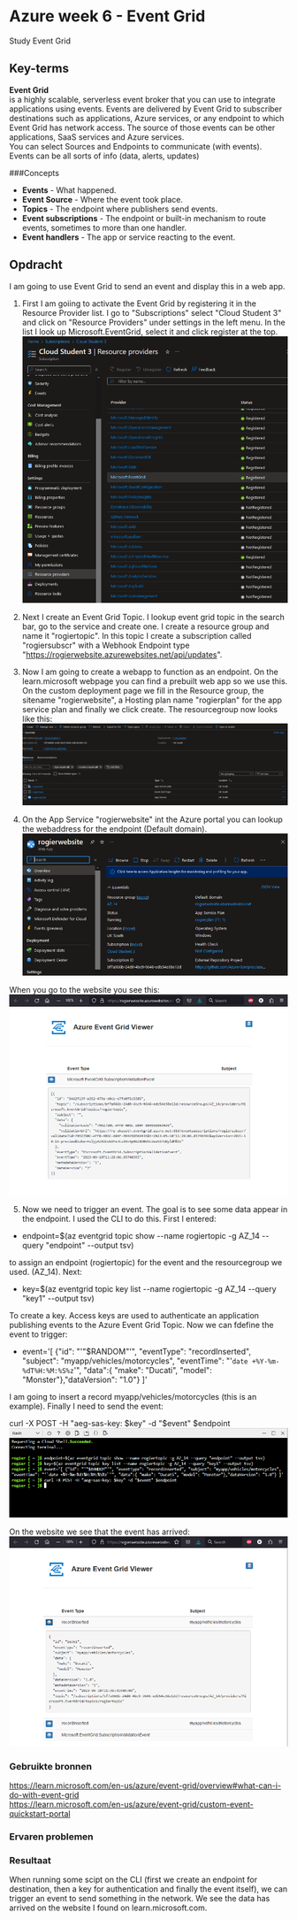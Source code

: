# Azure week 6 - Event Grid
Study Event Grid  

## Key-terms
**Event Grid**  
is a highly scalable, serverless event broker that you can use to integrate applications using events. Events are delivered by Event Grid to subscriber destinations such as applications, Azure services, or any endpoint to which Event Grid has network access. The source of those events can be other applications, SaaS services and Azure services.  
You can select Sources and Endpoints to communicate (with events). Events can be all sorts of info (data, alerts, updates)

###Concepts
- **Events** - What happened.  
- **Event Source** - Where the event took place.  
- **Topics** - The endpoint where publishers send events.  
- **Event subscriptions** - The endpoint or built-in mechanism to route events, sometimes to more than one handler.  
- **Event handlers** - The app or service reacting to the event.  


## Opdracht
I am going to use Event Grid to send an event and display this in a web app. 
1. First I am goiing to activate the Event Grid by registering it in the Resource Provider list. I go to "Subscriptions" select "Cloud Student 3" and click on "Resource Providers" under settings in the left menu. In the list I look up Microsoft.EventGrid, select it and click register at the top.  
![](https://github.com/techgrounds/techgrounds-Rogier1978/blob/main/00_includes/07_Azure_03/AZ_14%20-%2017%20eventgrid%20register.png)  


2. Next I create an Event Grid Topic. I lookup event grid topic in the search bar, go to the service and create one. I create a resource group and name it "rogiertopic". In this topic I create a subscription called "rogiersubscr" with a Webhook Endpoint type "https://rogierwebsite.azurewebsites.net/api/updates".

3. Now I am going to create a webapp to function as an endpoint. On the learn.microsoft webpage you can find a prebuilt web app so we use this. On the custom deployment page we fill in the Resource group, the sitename "rogierwebsite", a Hosting plan name "rogierplan" for the app service plan and finally we click create. The resourcegroup now looks like this:  
![](https://github.com/techgrounds/techgrounds-Rogier1978/blob/main/00_includes/07_Azure_03/AZ_14%20-%2018%20resource%20group.png)    
  
4. On the App Service "rogierwebsite" int the Azure portal you can lookup the webaddress for the endpoint (Default domain).  
![](https://github.com/techgrounds/techgrounds-Rogier1978/blob/main/00_includes/07_Azure_03/AZ_14%20-%2019%20rogierwebsite.png)  

When you go to the website you see this:  
![](https://github.com/techgrounds/techgrounds-Rogier1978/blob/main/00_includes/07_Azure_03/AZ_14%20-%2020%20event%20grid%20webpage%201.png)  

5. Now we need to trigger an event. The goal is to see some data appear in the endpoint. I used the CLI to do this. First I entered:  
  
- endpoint=$(az eventgrid topic show --name rogiertopic -g AZ_14 --query "endpoint" --output tsv)
  
to assign an endpoint (rogiertopic) for the event and the resourcegroup we used. (AZ_14).
Next:  
  
- key=$(az eventgrid topic key list --name rogiertopic -g AZ_14 --query "key1" --output tsv)  
  
To create a key. Access keys are used to authenticate an application publishing events to the Azure Event Grid Topic. Now we can fdefine the event to trigger:  

- event='[ {"id": "'"$RANDOM"'", "eventType": "recordInserted", "subject": "myapp/vehicles/motorcycles", "eventTime": "'`date +%Y-%m-%dT%H:%M:%S%z`'", "data":{ "make": "Ducati", "model": "Monster"},"dataVersion": "1.0"} ]'  
  
I am going to insert a record myapp/vehicles/motorcycles (this is an example). Finally I need to send the event:  

curl -X POST -H "aeg-sas-key: $key" -d "$event" $endpoint  
![](https://github.com/techgrounds/techgrounds-Rogier1978/blob/main/00_includes/07_Azure_03/AZ_14%20-%2021%20bash.png)  
  
On the website we see that the event has arrived:  
![](https://github.com/techgrounds/techgrounds-Rogier1978/blob/main/00_includes/07_Azure_03/AZ_14%20-%2022%20web%20finally.png)  





### Gebruikte bronnen
https://learn.microsoft.com/en-us/azure/event-grid/overview#what-can-i-do-with-event-grid  
https://learn.microsoft.com/en-us/azure/event-grid/custom-event-quickstart-portal  



### Ervaren problemen


### Resultaat
When running some scipt on the CLI (first we create an endpoint for destination, then a key for authentication and finally the event itself), we can trigger an event to send something in the network. We see the data has arrived on the website I found on learn.microsoft.com.
